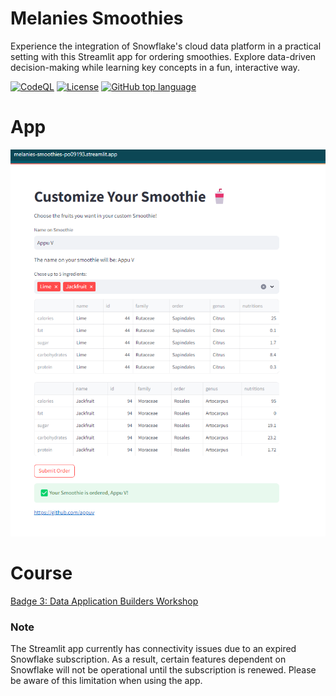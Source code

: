# Melanies Smoothies
Experience the integration of Snowflake's cloud data platform in a practical setting with this Streamlit app for ordering smoothies. Explore data-driven decision-making while learning key concepts in a fun, interactive way.

[![CodeQL](https://github.com/appuv/melanies_smoothies/actions/workflows/github-code-scanning/codeql/badge.svg)](https://github.com/appuv/melanies_smoothies/actions/workflows/github-code-scanning/codeql) [![License](https://img.shields.io/github/license/appuv/melanies_smoothies)](https://github.com/appuv/melanies_smoothies/blob/main/LICENSE) [![GitHub top language](https://img.shields.io/github/languages/top/appuv/melanies_smoothies)]([https://github.com/appuv/melanies_smoothies](https://img.shields.io/github/languages/top/appuv/melanies_smoothies))


# App 
![App](images/app.png)

# Course
[Badge 3: Data Application Builders Workshop](https://learn.snowflake.com/courses/course-v1:snowflake+ESS-DABW+B/course/)

### Note

The Streamlit app currently has connectivity issues due to an expired Snowflake subscription. As a result, certain features dependent on Snowflake will not be operational until the subscription is renewed. Please be aware of this limitation when using the app.
